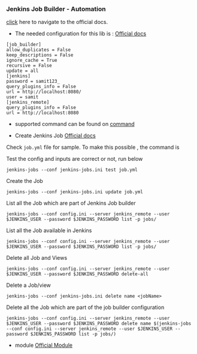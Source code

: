 ### Jenkins Job Builder - Automation

[click](https://pypi.org/project/jenkins-job-builder/) here to navigate to the official docs.

* The needed configuration for this lib is :
[Official docs](https://docs.openstack.org/infra/jenkins-job-builder/execution.html)

```
[job_builder]
allow_duplicates = False
keep_descriptions = False
ignore_cache = True
recursive = False
update = all
[jenkins]
password = samit123_
query_plugins_info = False
url = http://localhost:8080/
user = samit
[jenkins_remote]
query_plugins_info = False
url = http://localhost:8080
```
* supported command can be found on 
[command](https://docs.openstack.org/infra/jenkins-job-builder/execution.html#running)

* Create Jenkins Job
[Official docs](https://docs.openstack.org/infra/jenkins-job-builder/definition.html)

Check `job.yml` file for sample.
To make this possible , the command is 

Test the config and inputs are correct or not, run below
```
jenkins-jobs --conf jenkins-jobs.ini test job.yml
```
Create the Job
```
jenkins-jobs --conf jenkins-jobs.ini update job.yml
```
List all the Job which are part of Jenkins Job builder
```
jenkins-jobs --conf config.ini --server jenkins_remote --user $JENKINS_USER --password $JENKINS_PASSWORD list -p jobs/
```

List all the Job available in Jenkins
```
jenkins-jobs --conf config.ini --server jenkins_remote --user $JENKINS_USER --password $JENKINS_PASSWORD list -p jobs/
```

Delete all Job and Views
```
jenkins-jobs --conf config.ini --server jenkins_remote --user $JENKINS_USER --password $JENKINS_PASSWORD delete-all
```

Delete a Job/view

```
jenkins-jobs --conf jenkins-jobs.ini delete name <jobName>
```

Delete all the Job which are part of the job builder configuration
```
jenkins-jobs --conf config.ini --server jenkins_remote --user $JENKINS_USER --password $JENKINS_PASSWORD delete name $(jenkins-jobs --conf config.ini --server jenkins_remote --user $JENKINS_USER --password $JENKINS_PASSWORD list -p jobs/)
```

* module
[Official Module](https://docs.openstack.org/infra/jenkins-job-builder/definition.html#modules)
